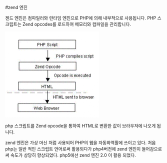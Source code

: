 


#zend 엔진

젠드 엔진은 컴파일러와 런타임 엔진으로 PHP에 의해 내부적으로 사용됩니다. PHP 스크립트는 Zend opcodes를 로드하여 메모리와 
컴파일을 관리합니다.


![/img/%25EC%258A%25A4%25ED%2581%25AC%25EB%25A6%25B0%25EC%2583%25B7_2016-02-22_%25EC%2598%25A4%25ED%259B%2584_11.07.54.png](/img/%25EC%258A%25A4%25ED%2581%25AC%25EB%25A6%25B0%25EC%2583%25B7_2016-02-22_%25EC%2598%25A4%25ED%259B%2584_11.07.54.png)


php 스크립트를 Zend opcode을 통하여 HTML로 변환한 값이 브라우저에 나오게 됩니다.

zend 엔진은 가상 머신 처럼 사용되어 PHP의 웹을 자동화역활에 쓰이고 있다. 처음 php는 일반 적인 스크립트 언어로써 활용되다가 
php4버전에 zend 엔진이 들어감으로써 속도가 상당히 향상되었다. php5에선 zend 엔진 2.0 이 활용 되었다.
